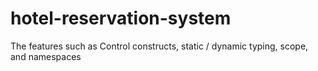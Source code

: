 # hotel-reservation-system
The features such as Control constructs, static / dynamic typing, scope, and namespaces
